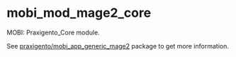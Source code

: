# mobi_mod_mage2_core

MOBI: Praxigento_Core module.

See [praxigento/mobi_app_generic_mage2](https://github.com/praxigento/mobi_app_generic_mage2) package 
to get more information.